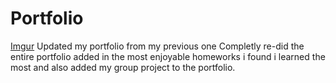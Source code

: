 # Portfolio
[Imgur](https://i.imgur.com/nxKbwUN.png)
Updated my portfolio from my previous one
Completly re-did the entire portfolio added in the most enjoyable homeworks i found i learned the most and also added my group project to the portfolio.
